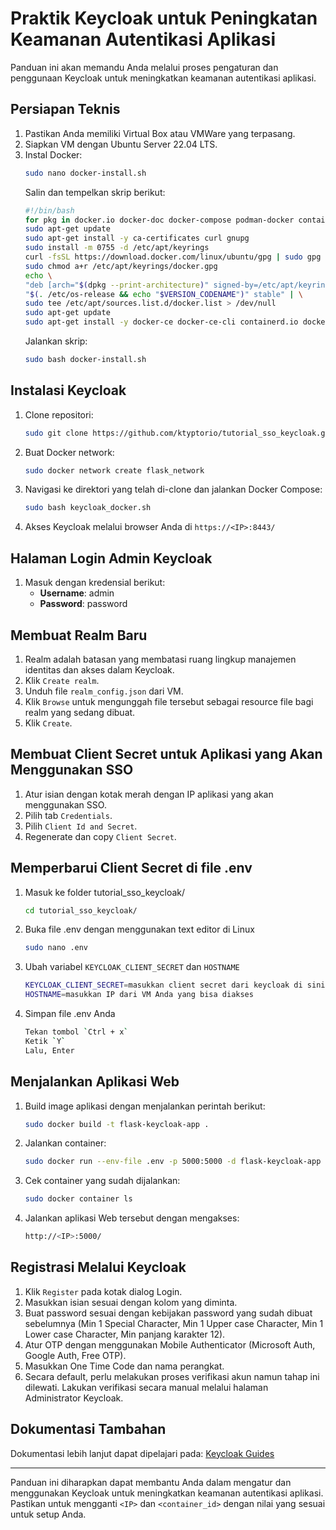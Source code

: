 # Praktik Keycloak untuk Peningkatan Keamanan Autentikasi Aplikasi

Panduan ini akan memandu Anda melalui proses pengaturan dan penggunaan Keycloak untuk meningkatkan keamanan autentikasi aplikasi.

## Persiapan Teknis

1. Pastikan Anda memiliki Virtual Box atau VMWare yang terpasang.
2. Siapkan VM dengan Ubuntu Server 22.04 LTS.
3. Instal Docker:
   ```bash
   sudo nano docker-install.sh
   ```
   Salin dan tempelkan skrip berikut:
   ```bash
   #!/bin/bash
   for pkg in docker.io docker-doc docker-compose podman-docker containerd runc; do sudo apt-get remove $pkg; done
   sudo apt-get update
   sudo apt-get install -y ca-certificates curl gnupg
   sudo install -m 0755 -d /etc/apt/keyrings
   curl -fsSL https://download.docker.com/linux/ubuntu/gpg | sudo gpg --dearmor -o /etc/apt/keyrings/docker.gpg
   sudo chmod a+r /etc/apt/keyrings/docker.gpg
   echo \
   "deb [arch="$(dpkg --print-architecture)" signed-by=/etc/apt/keyrings/docker.gpg] https://download.docker.com/linux/ubuntu \
   "$(. /etc/os-release && echo "$VERSION_CODENAME")" stable" | \
   sudo tee /etc/apt/sources.list.d/docker.list > /dev/null
   sudo apt-get update
   sudo apt-get install -y docker-ce docker-ce-cli containerd.io docker-buildx-plugin docker-compose-plugin
   ```
   Jalankan skrip:
   ```bash
   sudo bash docker-install.sh
   ```

## Instalasi Keycloak

1. Clone repositori:
   ```bash
   sudo git clone https://github.com/ktyptorio/tutorial_sso_keycloak.git
   ```

2. Buat Docker network:
   ```bash
   sudo docker network create flask_network
   ```

3. Navigasi ke direktori yang telah di-clone dan jalankan Docker Compose:
   ```bash
   sudo bash keycloak_docker.sh
   ```

4. Akses Keycloak melalui browser Anda di `https://<IP>:8443/`

## Halaman Login Admin Keycloak

1. Masuk dengan kredensial berikut:
   - **Username**: admin
   - **Password**: password

## Membuat Realm Baru

1. Realm adalah batasan yang membatasi ruang lingkup manajemen identitas dan akses dalam Keycloak.
2. Klik `Create realm`.
3. Unduh file `realm_config.json` dari VM.
4. Klik `Browse` untuk mengunggah file tersebut sebagai resource file bagi realm yang sedang dibuat.
5. Klik `Create`.

## Membuat Client Secret untuk Aplikasi yang Akan Menggunakan SSO

1. Atur isian dengan kotak merah dengan IP aplikasi yang akan menggunakan SSO.
2. Pilih tab `Credentials`.
3. Pilih `Client Id and Secret`.
4. Regenerate dan copy `Client Secret`.

## Memperbarui Client Secret di file .env

1. Masuk ke folder tutorial_sso_keycloak/
   ```bash
   cd tutorial_sso_keycloak/
   ```
2. Buka file .env dengan menggunakan text editor di Linux
   ```bash
   sudo nano .env
3. Ubah variabel `KEYCLOAK_CLIENT_SECRET` dan `HOSTNAME`
   ```bash
   KEYCLOAK_CLIENT_SECRET=masukkan client secret dari keycloak di sini
   HOSTNAME=masukkan IP dari VM Anda yang bisa diakses
4. Simpan file .env Anda
   ```bash
   Tekan tombol `Ctrl + x`
   Ketik `Y`
   Lalu, Enter

## Menjalankan Aplikasi Web

1. Build image aplikasi dengan menjalankan perintah berikut:
   ```bash
   sudo docker build -t flask-keycloak-app .
   ```

2. Jalankan container:
   ```bash
   sudo docker run --env-file .env -p 5000:5000 -d flask-keycloak-app
   ```

3. Cek container yang sudah dijalankan:
   ```bash
   sudo docker container ls
   ```

4. Jalankan aplikasi Web tersebut dengan mengakses:
   ```bash
   http://<IP>:5000/
   ```

## Registrasi Melalui Keycloak

1. Klik `Register` pada kotak dialog Login.
2. Masukkan isian sesuai dengan kolom yang diminta.
3. Buat password sesuai dengan kebijakan password yang sudah dibuat sebelumnya (Min 1 Special Character, Min 1 Upper case Character, Min 1 Lower case Character, Min panjang karakter 12).
4. Atur OTP dengan menggunakan Mobile Authenticator (Microsoft Auth, Google Auth, Free OTP).
5. Masukkan One Time Code dan nama perangkat.
6. Secara default, perlu melakukan proses verifikasi akun namun tahap ini dilewati. Lakukan verifikasi secara manual melalui halaman Administrator Keycloak.

## Dokumentasi Tambahan

Dokumentasi lebih lanjut dapat dipelajari pada:
[Keycloak Guides](https://www.keycloak.org/guides)

---

Panduan ini diharapkan dapat membantu Anda dalam mengatur dan menggunakan Keycloak untuk meningkatkan keamanan autentikasi aplikasi. Pastikan untuk mengganti `<IP>` dan `<container_id>` dengan nilai yang sesuai untuk setup Anda.